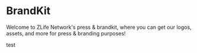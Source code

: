 # BrandKit


Welcome to ZLife Network's press & brandkit, where you can get our logos, assets, and more for press & branding purposes!


test
